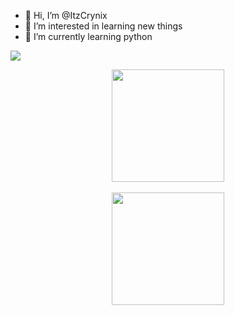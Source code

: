 - 👋 Hi, I’m @ItzCrynix
- 👀 I’m interested in learning new things
- 🌱 I’m currently learning python

![](https://komarev.com/ghpvc/?username=ItzCrynix)

<div align="center">
  <a href="https://github.com/gizambanini">
  <img height="180em" src="https://github-readme-stats.vercel.app/api?username=ItzCrynix&show_icons=true&theme=tokyonight&include_all_commits=true&count_private=true"/>
  <br/><br/>
  <img height="180em" src="https://github-readme-stats.vercel.app/api/top-langs/?username=ItzCrynix&layout=compact&langs_count=7&theme=tokyonight"/>
  <br/>
</br>

<!---
ItzCrynix/ItzCrynix is a ✨ special ✨ repository because its `README.md` (this file) appears on your GitHub profile.
You can click the Preview link to take a look at your changes.
--->
